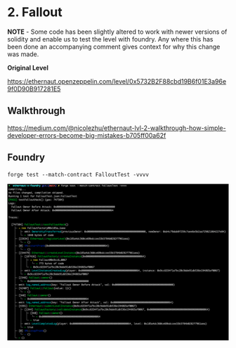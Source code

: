 # 2. Fallout

**NOTE** - Some code has been slightly altered to work with newer versions of solidity and enable us to test the level with foundry. Any where this has been done an accompanying comment gives context for why this change was made.

**Original Level**

https://ethernaut.openzeppelin.com/level/0x5732B2F88cbd19B6f01E3a96e9f0D90B917281E5

## Walkthrough

https://medium.com/@nicolezhu/ethernaut-lvl-2-walkthrough-how-simple-developer-errors-become-big-mistakes-b705ff00a62f

## Foundry

```
forge test --match-contract FalloutTest -vvvv
```

![alt text](https://github.com/ciaranmcveigh5/ethernaut-x-foundry/blob/main/img/Fallout.png?raw=true)
